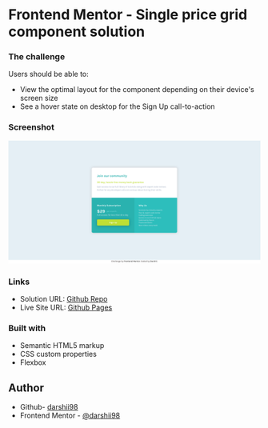 # Frontend Mentor - Single price grid component solution

### The challenge

Users should be able to:

- View the optimal layout for the component depending on their device's screen size
- See a hover state on desktop for the Sign Up call-to-action

### Screenshot

![](./images/screenshot.png)

### Links

- Solution URL: [Github Repo](https://github.com/darshii98/price-grid-component)
- Live Site URL: [Github Pages](https://darshii98.github.io/price-grid-component/)

### Built with

- Semantic HTML5 markup
- CSS custom properties
- Flexbox

## Author

- Github- [darshii98](https://github.com/darshii98/)
- Frontend Mentor - [@darshii98](https://www.frontendmentor.io/profile/darshii98)
